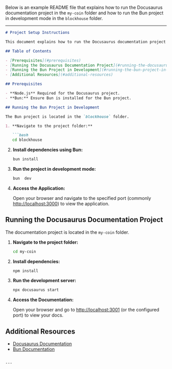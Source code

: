 Below is an example README file that explains how to run the Docusaurus documentation project in the `my-coin` folder and how to run the Bun project in development mode in the `blockhouse` folder.

---

```markdown
# Project Setup Instructions

This document explains how to run the Docusaurus documentation project and the Bun development project.

## Table of Contents

- [Prerequisites](#prerequisites)
- [Running the Docusaurus Documentation Project](#running-the-docusaurus-documentation-project)
- [Running the Bun Project in Development](#running-the-bun-project-in-development)
- [Additional Resources](#additional-resources)

## Prerequisites

- **Node.js** Required for the Docusaurus project.
- **Bun:** Ensure Bun is installed for the Bun project.

## Running the Bun Project in Development

The Bun project is located in the `blockhouse` folder.

1. **Navigate to the project folder:**

   ```bash
   cd blockhouse
   ```

2. **Install dependencies using Bun:**

   ```bash
   bun install
   ```

3. **Run the project in development mode:**

   ```bash
   bun  dev
   ```

4. **Access the Application:**

   Open your browser and navigate to the specified port (commonly [http://localhost:3000](http://localhost:3000)) to view the application.
## Running the Docusaurus Documentation Project

The documentation project is located in the `my-coin` folder.

1. **Navigate to the project folder:**

   ```bash
   cd my-coin
   ```

2. **Install dependencies:**

   ```bash
   npm install
   ```

3. **Run the development server:**

   ```bash
   npx docusaurus start
   ```
 

4. **Access the Documentation:**

   Open your browser and go to [http://localhost:3001](http://localhost:3000) (or the configured port) to view your docs.



## Additional Resources

- [Docusaurus Documentation](https://docusaurus.io/docs)
- [Bun Documentation](https://bun.sh/docs)
```

---


